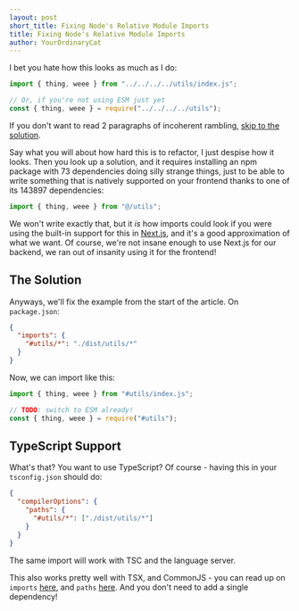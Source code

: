 ```yaml
---
layout: post
short_title: Fixing Node's Relative Module Imports
title: Fixing Node's Relative Module Imports
author: YourOrdinaryCat
---
```


I bet you hate how this looks as much as I do:

```js
import { thing, weee } from "../../../../utils/index.js";

// Or, if you're not using ESM just yet
const { thing, weee } = require("../../../../utils");
```

If you don't want to read 2 paragraphs of incoherent rambling, [skip to the solution](#the-solution).

Say what you will about how hard this is to refactor, I just despise how it looks. Then you look up a solution, and it requires installing an npm package with 73 dependencies doing silly strange things, just to be able to write something that is natively supported on your frontend thanks to one of its 143897 dependencies:

```js
import { thing, weee } from "@/utils";
```

We won't write exactly that, but it _is_ how imports could look if you were using the built-in support for this in [Next.js](https://nextjs.org/docs/pages/building-your-application/configuring/absolute-imports-and-module-aliases), and it's a good approximation of what we want. Of course, we're not insane enough to use Next.js for our backend, we ran out of insanity using it for the frontend!

## The Solution

Anyways, we'll fix the example from the start of the article. On `package.json`:

```json
{
  "imports": {
    "#utils/*": "./dist/utils/*"
  }
}
```

Now, we can import like this:

```js
import { thing, weee } from "#utils/index.js";

// TODO: switch to ESM already!
const { thing, weee } = require("#utils");
```

## TypeScript Support

What's that? You want to use TypeScript? Of course - having this in your `tsconfig.json` should do:

```json
{
  "compilerOptions": {
    "paths": {
      "#utils/*": ["./dist/utils/*"]
    }
  }
}
```

The same import will work with TSC and the language server.

This also works pretty well with TSX, and CommonJS - you can read up on `imports` [here](https://nodejs.org/api/packages.html#imports), and `paths` [here](https://www.typescriptlang.org/tsconfig/#paths). And you don't need to add a single dependency!
